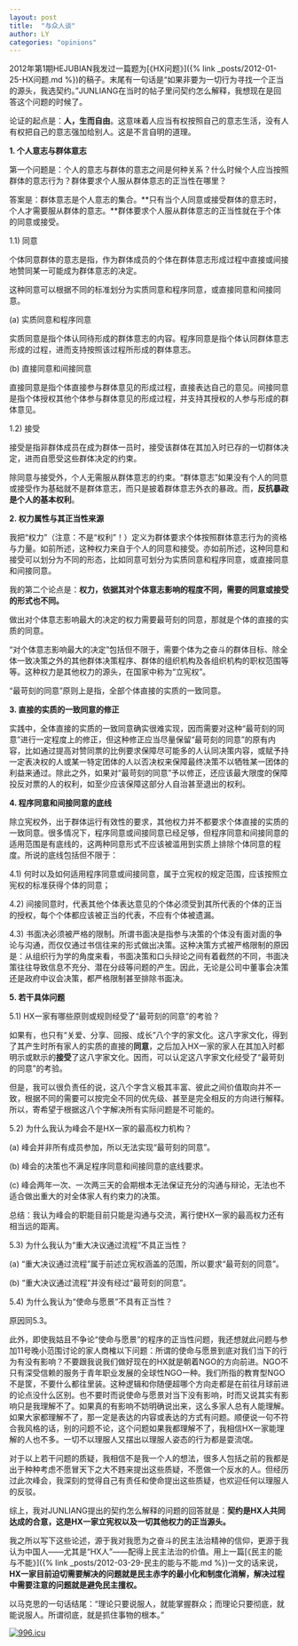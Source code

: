 ```yaml
---
layout: post
title:  "与众人谈"
author: LY
categories: "opinions"
---
```


2012年第1期HEJUBIAN我发过一篇题为[《HX问题》]({% link _posts/2012-01-25-HX问题.md %})的稿子。末尾有一句话是“如果非要为一切行为寻找一个正当的源头，我选契约。”JUNLIANG在当时的帖子里问契约怎么解释，我想现在是回答这个问题的时候了。

论证的起点是：**人，生而自由**。这意味着人应当有权按照自己的意志生活，没有人有权把自己的意志强加给别人。这是不言自明的道理。

**1. 个人意志与群体意志**

第一个问题是：个人的意志与群体的意志之间是何种关系？什么时候个人应当按照群体的意志行为？群体要求个人服从群体意志的正当性在哪里？

答案是：群体意志是个人意志的集合。**只有当个人同意或接受群体的意志时，个人才需要服从群体的意志。**群体要求个人服从群体意志的正当性就在于个体的同意或接受。

1.1) 同意

个体同意群体的意志是指，作为群体成员的个体在群体意志形成过程中直接或间接地赞同某一可能成为群体意志的决定。

这种同意可以根据不同的标准划分为实质同意和程序同意，或直接同意和间接同意。

(a) 实质同意和程序同意

实质同意是指个体认同待形成的群体意志的内容。程序同意是指个体认同群体意志形成的过程，进而支持按照该过程所形成的群体意志。

(b) 直接同意和间接同意

直接同意是指个体直接参与群体意见的形成过程，直接表达自己的意见。间接同意是指个体授权其他个体参与群体意见的形成过程，并支持其授权的人参与形成的群体意见。

1.2) 接受

接受是指非群体成员在成为群体一员时，接受该群体在其加入时已存的一切群体决定，进而自愿受这些群体决定的约束。

除同意与接受外，个人无需服从群体意志的约束。“群体意志”如果没有个人的同意或接受作为基础就不是群体意志，而只是披着群体意志外衣的暴政。而，**反抗暴政是个人的基本权利**。

**2. 权力属性与其正当性来源**

我把“权力”（注意：不是“权利”！）定义为群体要求个体按照群体意志行为的资格与力量。如前所述，这种权力来自于个人的同意和接受。亦如前所述，这种同意和接受可以划分为不同的形态，比如同意可划分为实质同意和程序同意，或直接同意和间接同意。

我的第二个论点是：**权力，依据其对个体意志影响的程度不同，需要的同意或接受的形式也不同。**

做出对个体意志影响最大的决定的权力需要最苛刻的同意，那就是个体的直接的实质的同意。

“对个体意志影响最大的决定”包括但不限于，需要个体为之奋斗的群体目标、除全体一致决策之外的其他群体决策程序、群体的组织机构及各组织机构的职权范围等等。这种权力是其他权力的源头，在国家中称为“立宪权”。

“最苛刻的同意”原则上是指，全部个体直接的实质的一致同意。

**3. 直接的实质的一致同意的修正**

实践中，全体直接的实质的一致同意确实很难实现，因而需要对这种“最苛刻的同意”进行一定程度上的修正，但这种修正应当尽量保留“最苛刻的同意”的原有内容，比如通过提高对赞同票的比例要求保障尽可能多的人认同决策内容，或赋予持一定表决权的人或某一特定团体的人以否决权来保障最终决策不以牺牲某一团体的利益来通过。除此之外，如果对“最苛刻的同意”予以修正，还应该最大限度的保障投反对票的人的权利，如至少应该保障这部分人自治甚至退出的权利。

**4. 程序同意和间接同意的底线**

除立宪权外，出于群体运行有效性的要求，其他权力并不都要求个体直接的实质的一致同意。很多情况下，程序同意或间接同意已经足够，但程序同意和间接同意的适用范围是有底线的，这两种同意形式不应该被滥用到实质上排除个体同意的程度。所说的底线包括但不限于：

4.1) 何时以及如何适用程序同意或间接同意，属于立宪权的规定范围，应该按照立宪权的标准获得个体的同意；

4.2) 间接同意时，代表其他个体表达意见的个体必须受到其所代表的个体的正当的授权，每个个体都应该被正当的代表，不应有个体被遗漏。

4.3) 书面决必须被严格的限制。所谓书面决是指参与决策的个体没有面对面的争论与沟通，而仅仅通过书信往来的形式做出决策。这种决策方式被严格限制的原因是：从组织行为学的角度来看，书面决策和口头辩论之间有着截然的不同，书面决策往往导致信息不充分、潜在分歧等问题的产生。因此，无论是公司中董事会决策还是政府中议会决策，都严格限制甚至排除书面决。

**5. 若干具体问题**

5.1) HX一家有哪些原则或规则经受了“最苛刻的同意”的考验？

如果有，也只有“关爱、分享、回报、成长”八个字的家文化。这八字家文化，得到了其产生时所有家人的实质的直接的**同意**，之后加入HX一家的家人在其加入时都明示或默示的**接受**了这八字家文化。因而，可以认定这八字家文化经受了“最苛刻的同意”的考验。

但是，我可以很负责任的说，这八个字含义极其丰富、彼此之间价值取向并不一致，根据不同的需要可以按完全不同的优先级、甚至是完全相反的方向进行解释。所以，寄希望于根据这八个字解决所有实际问题是不可能的。

5.2) 为什么我认为峰会不是HX一家的最高权力机构？

(a) 峰会并非所有成员参加，所以无法实现“最苛刻的同意”。

(b) 峰会的决策也不满足程序同意和间接同意的底线要求。

(c) 峰会两年一次、一次两三天的会期根本无法保证充分的沟通与辩论，无法也不适合做出重大的对全体家人有约束力的决策。

总结：我认为峰会的职能目前只能是沟通与交流，离行使HX一家的最高权力还有相当远的距离。

5.3) 为什么我认为“重大决议通过流程”不具正当性？

(a) “重大决议通过流程”属于前述立宪权涵盖的范围，所以要求“最苛刻的同意”。

(b) “重大决议通过流程”并没有经过“最苛刻的同意”。

5.4) 为什么我认为“使命与愿景”不具有正当性？

原因同5.3。

此外，即使我姑且不争论“使命与愿景”的程序的正当性问题，我还想就此问题与参加11号晚小范围讨论的家人商榷以下问题：所谓的使命与愿景到底对我们当下的行为有没有影响？不要跟我说我们做好现在的HX就是朝着NGO的方向前进。NGO不只有深受信赖的服务于青年职业发展的全球性NGO一种。我们所指的教育型NGO不是筐，不要什么都往里装。这种逻辑和你随便超哪个方向走都是在前往月球前进的论点没什么区别。也不要时而说使命与愿景对当下没有影响，时而又说其实有影响只是我理解不了。如果真的有影响不妨明确说出来，这么多家人总有人能理解。如果大家都理解不了，那一定是表达的内容或表达的方式有问题。顺便说一句不符合我风格的话，别的问题不论，这个问题如果我都理解不了，我相信HX一家能理解的人也不多。一切不以理服人又摆出以理服人姿态的行为都是耍流氓。

对于以上若干问题的质疑，我相信不是我一个人的想法，很多人包括之前的我都是出于种种考虑不愿冒天下之大不韪来提出这些质疑，不愿做一个反水的人。但经历过此次峰会，我深刻的觉得自己有责任和使命提出这些质疑，也欢迎任何以理服人的反驳。

综上，我对JUNLIANG提出的契约怎么解释的问题的回答就是：**契约是HX人共同达成的合意，这是HX一家立宪权以及一切其他权力的正当源头。**

我之所以写下这些论述，源于我对我愿为之奋斗的民主法治精神的信仰，更源于我认为中国人——尤其是“HX人”——配得上民主法治的价值。用上一篇[《民主的能与不能》]({% link _posts/2012-03-29-民主的能与不能.md %})一文的话来说，**HX一家目前迫切需要解决的问题就是民主赤字的最小化和制度化消解，解决过程中需要注意的问题就是避免民主擅权。**

以马克思的一句话结尾：“理论只要说服人，就能掌握群众；而理论只要彻底，就能说服人。所谓彻底，就是抓住事物的根本。”

[![996.icu](https://img.shields.io/badge/link-996.icu-red.svg)](https://996.icu)